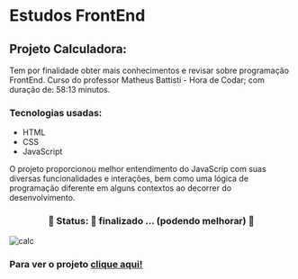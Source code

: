 # Estudos FrontEnd
## Projeto Calculadora:
Tem por finalidade obter mais conhecimentos e revisar sobre programação FrontEnd.
Curso do professor Matheus Battisti - Hora de Codar; com duração de: 58:13 minutos.  

### Tecnologias usadas:
- HTML
- CSS 
- JavaScript

O projeto proporcionou melhor entendimento do JavaScrip com suas diversas funcionalidades e interações, bem como uma lógica de programação diferente em alguns contextos ao decorrer do desenvolvimento. 

<h3 align="center"> 
	🚧  Status: 🚀 finalizado ... (podendo melhorar)  🚧
</h3>

![calc](https://user-images.githubusercontent.com/20827126/177019646-ef4bb984-7a5a-4dc0-8523-ee8c376e10c3.png)


### Para ver o projeto [clique aqui!](https://daviafer.github.io/calculator/)
